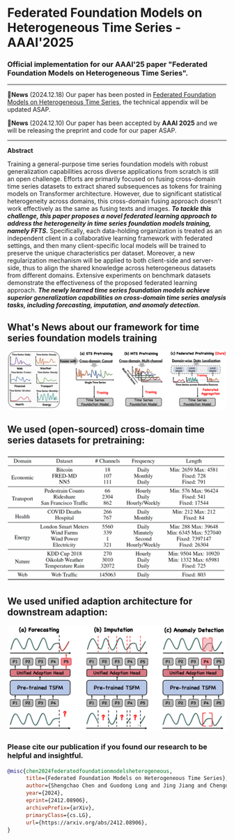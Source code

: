 # Federated Foundation Models on Heterogeneous Time Series - AAAI'2025

### Official implementation for our AAAI'25 paper "Federated Foundation Models on Heterogeneous Time Series".

---

:triangular_flag_on_post:**News** (2024.12.18) Our paper has been posted in [Federated Foundation Models on Heterogeneous Time Series](https://arxiv.org/abs/2412.08906), the technical appendix will be updated ASAP.

:triangular_flag_on_post:**News** (2024.12.10) Our paper has been accepted by **AAAI 2025** and we will be releasing the preprint and code for our paper ASAP.

---
**Abstract**

Training a general-purpose time series foundation models with robust generalization capabilities across diverse applications from scratch is still an open challenge. Efforts are primarily focused on fusing cross-domain time series datasets to extract shared subsequences as tokens for training models on Transformer architecture. However, due to significant statistical heterogeneity across domains, this cross-domain fusing approach doesn't work effectively as the same as fusing texts and images. ***To tackle this challenge, this paper proposes a novel federated learning approach to address the heterogeneity in time series foundation models training, namely FFTS.*** Specifically, each data-holding organization is treated as an independent client in a collaborative learning framework with federated settings, and then many client-specific local models will be trained to preserve the unique characteristics per dataset. Moreover, a new regularization mechanism will be applied to both client-side and server-side, thus to align the shared knowledge across heterogeneous datasets from different domains. Extensive experiments on benchmark datasets demonstrate the effectiveness of the proposed federated learning approach. ***The newly learned time series foundation models achieve superior generalization capabilities on cross-domain time series analysis tasks, including forecasting, imputation, and anomaly detection.***

## What's News about our framework for time series foundation models training
![What's News](assest/difference.png "What's New")

## We used (open-sourced) cross-domain time series datasets for pretraining:
![Datasets](assest/pretrain_data.png "What's New")

## We used unified adaption architecture for downstream adaption:
![Adaption](assest/adaption.png "What's New")


### Please cite our publication if you found our research to be helpful and insightful.

```bibtex
@misc{chen2024federatedfoundationmodelsheterogeneous,
      title={Federated Foundation Models on Heterogeneous Time Series}, 
      author={Shengchao Chen and Guodong Long and Jing Jiang and Chengqi Zhang},
      year={2024},
      eprint={2412.08906},
      archivePrefix={arXiv},
      primaryClass={cs.LG},
      url={https://arxiv.org/abs/2412.08906}, 
}
